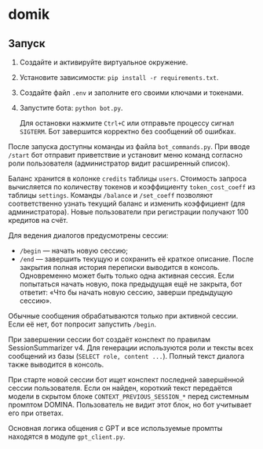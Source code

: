 # domik

## Запуск

1. Создайте и активируйте виртуальное окружение.
2. Установите зависимости: `pip install -r requirements.txt`.
3. Создайте файл `.env` и заполните его своими ключами и токенами.
4. Запустите бота: `python bot.py`.

   Для остановки нажмите `Ctrl+C` или отправьте процессу сигнал `SIGTERM`. Бот
   завершится корректно без сообщений об ошибках.

После запуска доступны команды из файла `bot_commands.py`. При вводе `/start`
бот отправит приветствие и установит меню команд согласно роли пользователя
(администратор видит расширенный список).

Баланс хранится в колонке `credits` таблицы `users`. Стоимость запроса вычисляется по количеству токенов и коэффициенту `token_cost_coeff` из таблицы `settings`. Команды `/balance` и `/set_coeff` позволяют соответственно узнать текущий баланс и изменить коэффициент (для администратора).
Новые пользователи при регистрации получают 100 кредитов на счёт.

Для ведения диалогов предусмотрены сессии:
- `/begin` — начать новую сессию;
- `/end` — завершить текущую и сохранить её краткое описание. После закрытия
  полная история переписки выводится в консоль.
Одновременно может быть только одна активная сессия. Если попытаться начать новую,
пока предыдущая ещё не закрыта, бот ответит: «Что бы начать новую сессию, заверши предыдущую сессию».

Обычные сообщения обрабатываются только при активной сессии. Если её нет, бот
попросит запустить `/begin`.

При завершении сессии бот создаёт конспект по правилам SessionSummarizer v4.
Для генерации используются роли и тексты всех сообщений из базы (`SELECT role, content ...`).
Полный текст диалога также выводится в консоль.

При старте новой сессии бот ищет конспект последней завершённой сессии
пользователя. Если он найден, короткий текст передаётся модели в скрытом блоке
`CONTEXT_PREVIOUS_SESSION_*` перед системным промптом DOMINA. Пользователь не
видит этот блок, но бот учитывает его при ответах.

Основная логика общения с GPT и все используемые промпты находятся в модуле
`gpt_client.py`.
